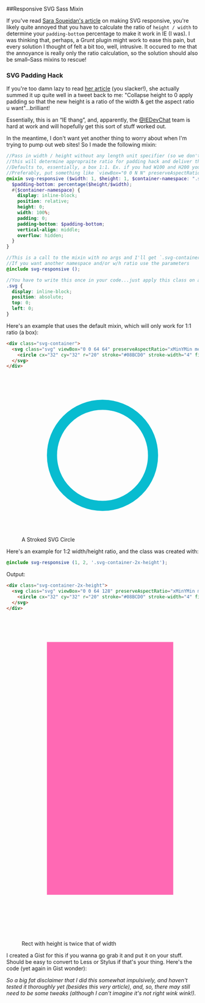##Responsive SVG Sass Mixin

If you've read [Sara Soueidan's article](http://tympanus.net/codrops/2014/08/19/making-svgs-responsive-with-css/) on making SVG responsive,
you're likely quite annoyed that you have to calculate the ratio of `height / width` to determine your `padding-bottom` percentage to make it
work in IE (I was). I was thinking that, perhaps, a Grunt plugin might work to ease this pain, but every solution I thought of felt a bit too, well,
intrusive. It occured to me that the annoyance is really only the ratio calculation, so the solution should also be small–Sass mixins to rescue!

### SVG Padding Hack

If you're too damn lazy to read [her article](http://tympanus.net/codrops/2014/08/19/making-svgs-responsive-with-css/) (you slacker!), she actually
summed it up quite well in a tweet back to me: "Collapse height to 0 apply padding so that the new height is a ratio of the width & get the aspect ratio u want"…brilliant!

Essentially, this is an &ldquo;IE thang&rdquo;, and, apparently, the [@IEDevChat](https://twitter.com/IEDevChat) team is hard at work and will hopefully get this sort of stuff worked out.

In the meantime, I don't want yet another thing to worry about when I'm trying to pump out web sites! So I made the following mixin:

```scss
//Pass in width / height without any length unit specifier (so we don't have to do sill strip unit wackiness!), and
//this will determine appropraite ratio for padding hack and deliver the conainter code.
//Defaults to, essentially, a box 1:1. Ex. if you had W100 and H200 you'll get a `padding-bottom:200%`
//Preferably, put something like `viewBox="0 0 N N" preserveAspectRatio="xMinYMin meet"` on your SVG root element
@mixin svg-responsive ($width: 1, $height: 1, $container-namespace: ".svg-container") {
  $padding-bottom: percentage($height/$width);
  #{$container-namespace} {
    display: inline-block;
    position: relative;
    height: 0;
    width: 100%;
    padding: 0;
    padding-bottom: $padding-bottom;
    vertical-align: middle;
    overflow: hidden;
  }
}

//This is a call to the mixin with no args and I'll get `.svg-container {...padding hack code...}`
//If you want another namespace and/or w/h ratio use the parameters
@include svg-responsive ();

//You have to write this once in your code...just apply this class on all your SVGs and absolutely position them top left inline block:
.svg {
  display: inline-block;
  position: absolute;
  top: 0;
  left: 0;
}

```

Here's an example that uses the default mixin, which will only work for 1:1 ratio (a box):

```html
<div class="svg-container">
  <svg class="svg" viewBox="0 0 64 64" preserveAspectRatio="xMinYMin meet">
    <circle cx="32" cy="32" r="20" stroke="#08BCD0" stroke-width="4" fill="none" />
  </svg>
</div>
```
<figure>
  <div class="svg-container">
    <svg class="svg" viewBox="0 0 64 64" preserveAspectRatio="xMinYMin meet">
      <circle cx="32" cy="32" r="20" stroke="#08BCD0" stroke-width="4" fill="none" />
    </svg>
  </div>
  <figcaption>A Stroked SVG Circle</figcaption>
</figure>


Here's an example for 1:2 width/height ratio, and the class was created with:

```scss
@include svg-responsive (1, 2, '.svg-container-2x-height');
```

Output:

```html
<div class="svg-container-2x-height">
  <svg class="svg" viewBox="0 0 64 128" preserveAspectRatio="xMinYMin meet">
    <circle cx="32" cy="32" r="20" stroke="#08BCD0" stroke-width="4" fill="none" />
  </svg>
</div>
```
<figure>
  <div class="svg-container-2x-height">
    <svg class="svg" viewBox="0 0 64 128" preserveAspectRatio="xMinYMin meet">
      <rect x=10 y=10 width=50 height=100 style="fill: hotpink; stroke: none;" />
    </svg>
  </div>
  <figcaption>Rect with height is twice that of width</figcaption>
</figure>


I created a Gist for this if you wanna go grab it and put it on your stuff. Should be easy to convert to Less or Stylus if that's your thing. Here's the code (yet again in Gist wonder):

<script src="https://gist.github.com/roblevintennis/865de775fb988bfad9a1.js"></script>

*So a big fat disclaimer that I did this somewhat impulsively, and haven't tested it thoroughly yet (besides this very article), and, so, there may still need to be some tweaks (although I can't imagine it's not right wink wink!).*



